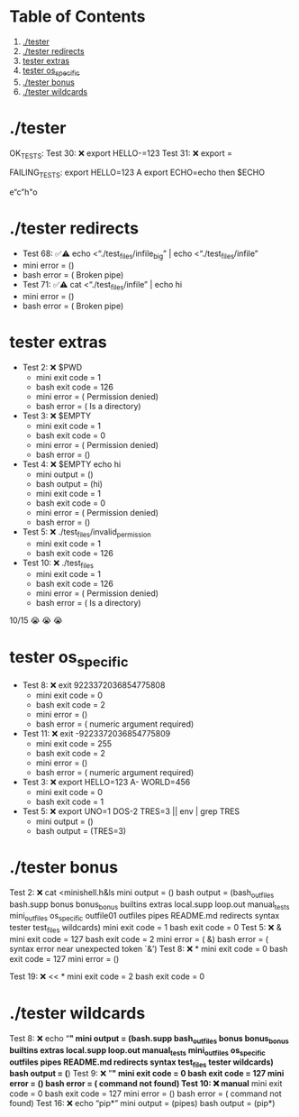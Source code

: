 
# Table of Contents

1.  [./tester](#org5b54bd2)
2.  [./tester redirects](#org6a8ceb4)
3.  [tester extras](#org32b5e9a)
4.  [tester os<sub>specific</sub>](#org6cb646a)
5.  [./tester bonus](#org0102ebd)
6.  [./tester wildcards](#orgf5ef85d)



<a id="org5b54bd2"></a>

# ./tester

OK<sub>TESTS</sub>:
Test  30: ❌ export HELLO-=123
Test  31: ❌ export =

FAILING<sub>TESTS</sub>:
export HELLO=123 A
export ECHO=echo
then
$ECHO

e&ldquo;c&rdquo;h"o


<a id="org6a8ceb4"></a>

# ./tester redirects

-   Test  68: ✅⚠️  echo <&ldquo;./test<sub>files</sub>/infile<sub>big</sub>&rdquo; | echo <&ldquo;./test<sub>files</sub>/infile&rdquo;
-   mini error = ()
-   bash error = ( Broken pipe)
-   Test  71: ✅⚠️  cat <&ldquo;./test<sub>files</sub>/infile&rdquo; | echo hi
-   mini error = ()
-   bash error = ( Broken pipe)


<a id="org32b5e9a"></a>

# tester extras

-   Test   2: ❌ $PWD
    -   mini exit code = 1
    -   bash exit code = 126
    -   mini error = ( Permission denied)
    -   bash error = ( Is a directory)
-   Test   3: ❌ $EMPTY
    -   mini exit code = 1
    -   bash exit code = 0
    -   mini error = ( Permission denied)
    -   bash error = ()
-   Test   4: ❌ $EMPTY echo hi
    -   mini output = ()
    -   bash output = (hi)
    -   mini exit code = 1
    -   bash exit code = 0
    -   mini error = ( Permission denied)
    -   bash error = ()
-   Test   5: ❌ ./test<sub>files</sub>/invalid<sub>permission</sub>
    -   mini exit code = 1
    -   bash exit code = 126
-   Test  10: ❌ ./test<sub>files</sub>
    -   mini exit code = 1
    -   bash exit code = 126
    -   mini error = ( Permission denied)
    -   bash error = ( Is a directory)

10/15
😭 😭 😭


<a id="org6cb646a"></a>

# tester os<sub>specific</sub>

-   Test   8: ❌ exit 9223372036854775808
    -   mini exit code = 0
    -   bash exit code = 2
    -   mini error = ()
    -   bash error = ( numeric argument required)
-   Test  11: ❌ exit -9223372036854775809
    -   mini exit code = 255
    -   bash exit code = 2
    -   mini error = ()
    -   bash error = ( numeric argument required)
-   Test   3: ❌ export HELLO=123 A- WORLD=456
    -   mini exit code = 0
    -   bash exit code = 1
-   Test   5: ❌ export UNO=1 DOS-2 TRES=3 || env | grep TRES
    -   mini output = ()
    -   bash output = (TRES=3)


<a id="org0102ebd"></a>

# ./tester bonus

Test   2: ❌ cat <minishell.h&ls
mini output = ()
bash output = (bash<sub>outfiles</sub> bash.supp bonus bonus<sub>bonus</sub> builtins extras local.supp loop.out manual<sub>tests</sub> mini<sub>outfiles</sub> os<sub>specific</sub> outfile01 outfiles pipes README.md redirects syntax tester test<sub>files</sub> wildcards)
mini exit code = 1
bash exit code = 0
Test   5: ❌ &
mini exit code = 127
bash exit code = 2
mini error = ( &)
bash error = ( syntax error near unexpected token \`&&rsquo;)
Test   8: ❌ \*
mini exit code = 0
bash exit code = 127
mini error = ()

Test  19: ❌ << \*
mini exit code = 2
bash exit code = 0


<a id="orgf5ef85d"></a>

# ./tester wildcards

Test   8: ❌ echo &ldquo;**"
mini output = (bash.supp bash<sub>outfiles</sub> bonus bonus<sub>bonus</sub> builtins extras local.supp loop.out manual<sub>tests</sub> mini<sub>outfiles</sub> os<sub>specific</sub> outfiles pipes README.md redirects syntax test<sub>files</sub> tester wildcards)
bash output = (**)
Test   9: ❌ &rdquo;**"
mini exit code = 0
bash exit code = 127
mini error = ()
bash error = ( command not found)
Test  10: ❌ manual**
mini exit code = 0
bash exit code = 127
mini error = ()
bash error = ( command not found)
Test  16: ❌ echo &ldquo;pip\*&rdquo;
mini output = (pipes)
bash output = (pip\*)

